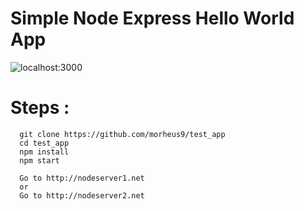 # Simple Node Express Hello World App


![localhost:3000](/public/images/localhost_3000.png?raw=true "Node & Express")

# Steps :
```
  git clone https://github.com/morheus9/test_app
  cd test_app
  npm install
  npm start

  Go to http://nodeserver1.net
  or
  Go to http://nodeserver2.net

```  